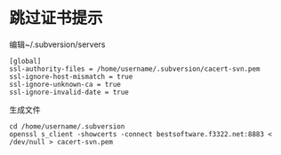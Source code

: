 # 跳过证书提示

编辑~/.subversion/servers

```text
[global]
ssl-authority-files = /home/username/.subversion/cacert-svn.pem
ssl-ignore-host-mismatch = true
ssl-ignore-unknown-ca = true
ssl-ignore-invalid-date = true 
```

生成文件

```shell
cd /home/username/.subversion
openssl s_client -showcerts -connect bestsoftware.f3322.net:8883 < /dev/null > cacert-svn.pem
```

